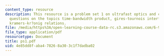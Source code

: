 ```yaml
---
content_type: resource
description: This resource is a problem set 1 on ultrafast optics and covers 3 problem
  questions on the topics time-bandwidth product, gires-tournois interferometer and
  kramers-kr?onig relations.
file: /media/https%3A/open-learning-course-data-rc.s3.amazonaws.com/6-977-ultrafast-optics-spring-2005/4e85dd8faba478268a303c1f7dadba02_ps1.pdf
file_type: application/pdf
resourcetype: Document
title: ps1.pdf
uid: 4e85dd8f-aba4-7826-8a30-3c1f7dadba02
---
```

